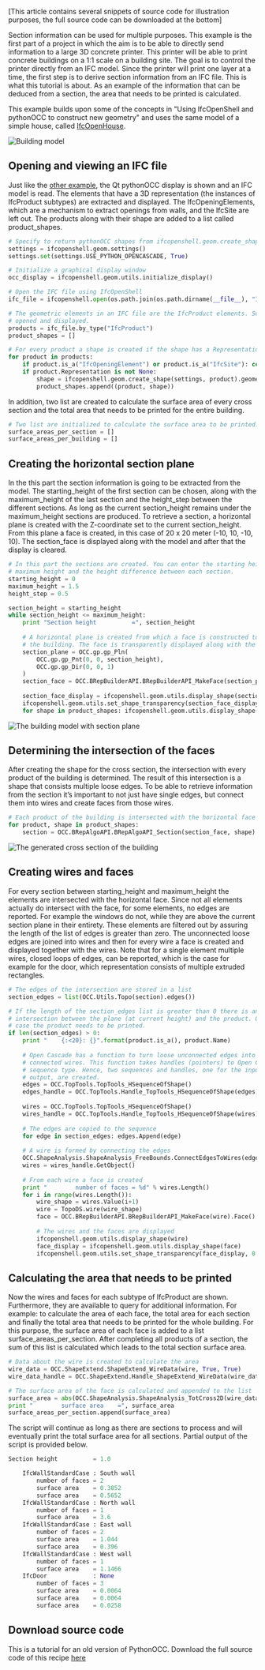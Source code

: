 <!--
.. title: Using IfcOpenshell and pythonOCC to generate cross sections directly from an IFC file
.. slug: using-ifcopenshell-and-pythonocc-to-generate-cross-sections-directly-from-an-ifc-file
.. date: 2015-03-04 05:39:00 UTC+02:00
.. tags: IfcOpenShell, python, PythonOCC
.. category: 
.. link: 
.. description: 
.. type: text
.. author: Emiel van Strien
-->

[This article contains several snippets of source code for illustration purposes, the full source code can be downloaded at the bottom]

Section information can be used for multiple purposes. This example is the first part of a project in which the aim is to be able to directly send information to a large 3D concrete printer. This printer will be able to print concrete buildings on a 1:1 scale on a building site. The goal is to control the printer directly from an IFC model. Since the printer will print one layer at a time, the first step is to derive section information from an IFC file. This is what this tutorial is about. As an example of the information that can be deduced from a section, the area that needs to be printed is calculated.

This example builds upon some of the concepts in "Using IfcOpenShell and pythonOCC to construct new geometry" and uses the same model of a simple house, called [IfcOpenHouse](http://blog.ifcopenshell.org/2012/11/say-hi-to-ifcopenhouse.html).

![Building model](/images/Solibri-Building-1024x598.png)

## Opening and viewing an IFC file

Just like the [other example](http://academy.ifcopenshell.org/using-ifcopenshell-and-pythonocc-to-construct-new-geometry/ "Using IfcOpenShell and pythonOCC to construct new geometry"), the Qt pythonOCC display is shown and an IFC model is read. The elements that have a 3D representation (the instances of IfcProduct subtypes) are extracted and displayed. The IfcOpeningElements, which are a mechanism to extract openings from walls, and the IfcSite are left out. The products along with their shape are added to a list called product_shapes.

```python
# Specify to return pythonOCC shapes from ifcopenshell.geom.create_shape()
settings = ifcopenshell.geom.settings()
settings.set(settings.USE_PYTHON_OPENCASCADE, True)

# Initialize a graphical display window
occ_display = ifcopenshell.geom.utils.initialize_display()

# Open the IFC file using IfcOpenShell
ifc_file = ifcopenshell.open(os.path.join(os.path.dirname(__file__), "IfcOpenHouse.ifc"))

# The geometric elements in an IFC file are the IfcProduct elements. So these are 
# opened and displayed.
products = ifc_file.by_type("IfcProduct")
product_shapes = []

# For every product a shape is created if the shape has a Representation.
for product in products:
    if product.is_a("IfcOpeningElement") or product.is_a("IfcSite"): continue
    if product.Representation is not None:
        shape = ifcopenshell.geom.create_shape(settings, product).geometry
        product_shapes.append((product, shape))
```

In addition, two list are created to calculate the surface area of every cross section and the total area that needs to be printed for the entire building.

```python
# Two list are initialized to calculate the surface area to be printed.
surface_areas_per_section = []
surface_areas_per_building = []
```

## Creating the horizontal section plane

In the this part the section information is going to be extracted from the model. The starting_height of the first section can be chosen, along with the maximum_height of the last section and the height_step between the different sections. As long as the current section_height remains under the maximum_height sections are produced. To retrieve a section, a horizontal plane is created with the Z-coordinate set to the current section_height. From this plane a face is created, in this case of 20 x 20 meter (-10, 10, -10, 10). The section_face is displayed along with the model and after that the display is cleared.

```python
# In this part the sections are created. You can enter the starting height, the 
# maximum height and the height difference between each section.
starting_height = 0
maximum_height = 1.5
height_step = 0.5

section_height = starting_height
while section_height <= maximum_height:
    print "Section height          =", section_height
    
    # A horizontal plane is created from which a face is constructed to intersect with 
    # the building. The face is transparently displayed along with the building.    
    section_plane = OCC.gp.gp_Pln(
        OCC.gp.gp_Pnt(0, 0, section_height),
        OCC.gp.gp_Dir(0, 0, 1)
    )
    section_face = OCC.BRepBuilderAPI.BRepBuilderAPI_MakeFace(section_plane, -10, 10, -10, 10).Face()
    
    section_face_display = ifcopenshell.geom.utils.display_shape(section_face)
    ifcopenshell.geom.utils.set_shape_transparency(section_face_display, 0.5)
    for shape in product_shapes: ifcopenshell.geom.utils.display_shape(shape[1])
```

![The building model with section plane](/images/1-1024x768.png)

## Determining the intersection of the faces

After creating the shape for the cross section, the intersection with every product of the building is determined. The result of this intersection is a shape that consists multiple loose edges. To be able to retrieve information from the section it’s important to not just have single edges, but connect them into wires and create faces from those wires.

```python
# Each product of the building is intersected with the horizontal face
for product, shape in product_shapes:
    section = OCC.BRepAlgoAPI.BRepAlgoAPI_Section(section_face, shape).Shape()
```

![The generated cross section of the building](/images/2-1024x768.png)

## Creating wires and faces

For every section between starting_height and maximum_height the elements are intersected with the horizontal face. Since not all elements actually do intersect with the face, for some elements, no edges are reported. For example the windows do not, while they are above the current section plane in their entirety. These elements are filtered out by assuring the length of the list of edges is greater than zero. The unconnected loose edges are joined into wires and then for every wire a face is created and displayed together with the wires. Note that for a single element multiple wires, closed loops of edges, can be reported, which is the case for example for the door, which representation consists of multiple extruded rectangles.

```python
# The edges of the intersection are stored in a list
section_edges = list(OCC.Utils.Topo(section).edges())    

# If the length of the section_edges list is greater than 0 there is an 
# intersection between the plane (at current height) and the product. Only in that 
# case the product needs to be printed. 
if len(section_edges) > 0:
    print "    {:<20}: {}".format(product.is_a(), product.Name)
    
    # Open Cascade has a function to turn loose unconnected edges into a list of 
    # connected wires. This function takes handles (pointers) to Open Cascade's native 
    # sequence type. Hence, two sequences and handles, one for the input, one for the 
    # output, are created. 
    edges = OCC.TopTools.TopTools_HSequenceOfShape()
    edges_handle = OCC.TopTools.Handle_TopTools_HSequenceOfShape(edges)
    
    wires = OCC.TopTools.TopTools_HSequenceOfShape()
    wires_handle = OCC.TopTools.Handle_TopTools_HSequenceOfShape(wires)
    
    # The edges are copied to the sequence
    for edge in section_edges: edges.Append(edge)
                
    # A wire is formed by connecting the edges
    OCC.ShapeAnalysis.ShapeAnalysis_FreeBounds.ConnectEdgesToWires(edges_handle, 1e-5, True, wires_handle)
    wires = wires_handle.GetObject()
        
    # From each wire a face is created
    print "        number of faces = %d" % wires.Length()
    for i in range(wires.Length()):
        wire_shape = wires.Value(i+1)
        wire = TopoDS.wire(wire_shape)
        face = OCC.BRepBuilderAPI.BRepBuilderAPI_MakeFace(wire).Face()
        
        # The wires and the faces are displayed
        ifcopenshell.geom.utils.display_shape(wire)
        face_display = ifcopenshell.geom.utils.display_shape(face)
        ifcopenshell.geom.utils.set_shape_transparency(face_display, 0.5)
```

## Calculating the area that needs to be printed

Now the wires and faces for each subtype of IfcProduct are shown. Furthermore, they are available to query for additional information. For example: to calculate the area of each face, the total area for each section and finally the total area that needs to be printed for the whole building. For this purpose, the surface area of each face is added to a list surface_areas_per_section. After completing all products of a section, the sum of this list is calculated which leads to the total section surface area.

```python
# Data about the wire is created to calculate the area
wire_data = OCC.ShapeExtend.ShapeExtend_WireData(wire, True, True)
wire_data_handle = OCC.ShapeExtend.Handle_ShapeExtend_WireData(wire_data)

# The surface area of the face is calculated and appended to the list
surface_area = abs(OCC.ShapeAnalysis.ShapeAnalysis_TotCross2D(wire_data_handle, face))
print "        surface area    =", surface_area
surface_areas_per_section.append(surface_area)
```

The script will continue as long as there are sections to process and will eventually print the total surface area for all sections. Partial output of the script is provided below.

```python
Section height          = 1.0

    IfcWallStandardCase : South wall
        number of faces = 2
        surface area    = 0.3852
        surface area    = 0.5652
    IfcWallStandardCase : North wall
        number of faces = 1
        surface area    = 3.6
    IfcWallStandardCase : East wall
        number of faces = 2
        surface area    = 1.044
        surface area    = 0.396
    IfcWallStandardCase : West wall
        number of faces = 1
        surface area    = 1.1466
    IfcDoor             : None
        number of faces = 3
        surface area    = 0.0064
        surface area    = 0.0064
        surface area    = 0.0258
```

## Download source code

This is a tutorial for an old version of PythonOCC. Download the full source code of this recipe [here](/scripts/generate_sections.py)

